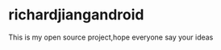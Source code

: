richardjiangandroid
===================

This is my open source project,hope everyone say your ideas
